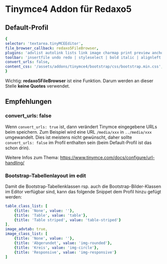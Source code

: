 # Tinymce4 Addon für Redaxo5

## Default-Profil

```yml
{
selector: 'textarea.tinyMCEEditor',
file_browser_callback: redaxo5FileBrowser,
plugins: 'advlist autolink lists link image charmap print preview anchor searchreplace visualblocks code fullscreen insertdatetime media table contextmenu paste code',
toolbar: 'insertfile undo redo | styleselect | bold italic | alignleft aligncenter alignright alignjustify | bullist numlist outdent indent | link image',
convert_urls: false,
content_css: '/assets/addons/tinymce4/bootstrap/css/bootstrap.min.css',
}
```

Wichtig: **redaxo5FileBrowser** ist eine Funktion. Darum werden an dieser Stelle **keine Quotes** verwendet. 

## Empfehlungen

### convert_urls: false

Wenn `convert_urls: true` ist, dann verändert Tinymce eingegebene URLs beim speichern. Zum Beispiel wird eine URL `/media/xxx` in `../media/xxx` umgewandelt. Dies ist meistens nicht gewünscht, daher sollte `convert_urls: false` im Profil enthalten sein (beim Default-Profil ist das schon drin).

Weitere Infos zum Thema: https://www.tinymce.com/docs/configure/url-handling/

### Bootstrap-Tabellenlayout im edit

Damit die Bootstrap-Tabellenklassen rsp. auch die Bootstrap-Bilder-Klassen im Editor verfügbar sind, kann das folgende Snippet dem Profil hinzu gefügt werden:

```yml
table_class_list: [
    {title: 'None', value: ''},
    {title: 'Table', value: 'table'},
    {title: 'Table striped', value: 'table-striped'}
], 
image_advtab: true,
image_class_list: [
    {title: 'None', value: ''},
    {title: 'Abgerundet', value: 'img-rounded'},
    {title: 'Kreis', value: 'img-circle'},
    {title: 'Responsive', value: 'img-responsive'}
]
```
